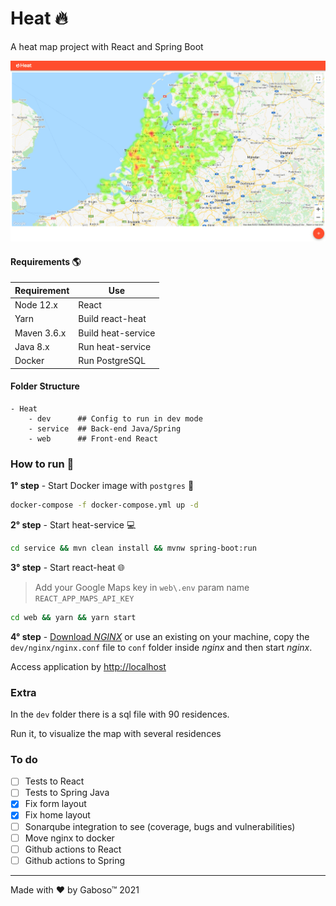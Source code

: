 # Heat :fire:

A heat map project with React and Spring Boot

![screenshot](.github/media/screenshot.png)


#### Requirements :earth_americas:

| Requirement   | Use |
| ------------- | -------------- |
| Node 12.x     | React |
| Yarn          | Build react-heat |
| Maven 3.6.x   | Build heat-service |
| Java 8.x      | Run heat-service |
| Docker        | Run PostgreSQL |

#### Folder Structure

```
- Heat
    - dev      ## Config to run in dev mode
    - service  ## Back-end Java/Spring
    - web      ## Front-end React 
```

### How to run :runner:

**1° step** - Start Docker image with `postgres` :whale:

```bash
docker-compose -f docker-compose.yml up -d
```

**2° step** - Start heat-service :computer:

```bash
cd service && mvn clean install && mvnw spring-boot:run
```

**3° step** - Start react-heat :globe_with_meridians:

> Add your Google Maps key in `web\.env` param name `REACT_APP_MAPS_API_KEY`

```bash
cd web && yarn && yarn start
```

**4° step** - [Download _NGINX_](http://nginx.org/en/download.html) or use an existing on your machine, copy the `dev/nginx/nginx.conf` file to `conf` folder inside _nginx_ and then start _nginx_.

Access application by [http://localhost](http://localhost)

### Extra

In the `dev` folder there is a sql file with 90 residences.

Run it, to visualize the map with several residences

### To do

- [ ] Tests to React
- [ ] Tests to Spring Java
- [x] Fix form layout
- [x] Fix home layout
- [ ] Sonarqube integration to see (coverage, bugs and vulnerabilities)
- [ ] Move nginx to docker
- [ ] Github actions to React
- [ ] Github actions to Spring

----

Made with :heart: by Gaboso™ 2021